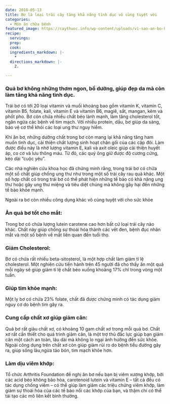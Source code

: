 ```yaml
---
date: 2018-05-13
title: Bơ là loại trái cây tăng khả năng tình dục vô cùng tuyệt vời
categories:
  - Món ăn chữa bệnh
featured_image: https://caythuoc.info/wp-content/uploads/vi-sao-an-bo-khong-nen-bo-hat.jpg
recipe:
  servings:  
  prep:  
  cook:  
  ingredients_markdown: |-
    * 
  directions_markdown: |-
    2. 

---
```

<h3>Quả bơ không những thơm ngon, bổ dưỡng, giúp đẹp da mà còn làm tăng khả năng tình dục.</h3>

Trái bơ có tới 20 loại vitamin và muối khoáng bao gồm vitamin K, vitamin C, vitamin B5, folate, kali, vitamin E và vitamin B6, magiê, sắt, mangan, kẽm và phốt pho. Bơ còn chứa nhiều chất béo lành mạnh, làm tăng cholesterol tốt, ngăn ngừa các bệnh về tim mạch. Với nhiều protein, dầu, bơ giúp da sáng, bảo vệ cơ thể khỏi các loại ung thư nguy hiểm.

Khi ăn bơ, những dưỡng chất trong bơ còn mang lại khả năng tăng ham muốn tình dục, cải thiện chất lượng sinh hoạt chăn gối của các cặp đôi. Làm được điều này là nhờ lượng vitamin E, kali và axit oleic giúp cải thiện huyết áp, co cơ và lưu thông máu. Từ đó, các quý ông giữ được độ cương cứng, kéo dài “cuộc yêu”.

Các nhà nghiên cứu khoa học đã chứng minh rằng, trong trái bơ có chứa một số chất giúp chống ung thư như trong một số trái cây rau quả khác. Một số hợp chất có trong trái bơ có thể phát hiện những tế bào có khả năng ung thư hoặc gây ung thư miệng và tiêu diệt chúng mà không gây hại đến những tế bào khỏe mạnh.

Ngoài ra bơ còn nhiều công dụng khác vô cùng tuyệt vời cho sức khỏe
<h3>Ăn quả bơ tốt cho mắt:</h3> Trong bơ có chứa lượng lutein carotene cao hơn bất cứ loại trái cây nào khác. Chất này giúp chống sự thoái hóa thành các vết đen, bệnh đục nhân mắt và một số bệnh về mắt liên quan đến tuổi thọ.

<h3>Giảm Cholesterol:</h3> Bơ có chứa rất nhiều beta-sitosterol, là một hợp chất làm giảm tỉ lệ cholesterol. Một nghiên cứu tiến hành trên 45 người đã cho thấy ăn một quả mỗi ngày sẽ giúp giảm tỉ lệ chất béo xuống khoảng 17% chỉ trong vòng một tuần.

<h3>Giúp tim khỏe mạnh:</h3> Một ly bơ có chứa 23% folate, chất đã được chứng minh có tác dụng giảm nguy cơ do bệnh tim gây ra.

<h3>Cung cấp chất xơ giúp giảm cân:</h3> Quả bơ rất giàu chất xơ, có khoảng 10 gam chất xơ trong mỗi quả bơ. Chất xơ rất cần thiết cho quá trình giảm cân, là một trợ thủ đắc lực giúp bạn giảm cân một cách an toàn, lâu dài mà không lo ngại ảnh hưởng đến sức khỏe. Ngoài công dụng trên chất xơ còn giúp giảm rủi ro do bệnh tiểu đường gây ra, giúp sống lâu,ngừa táo bón, tim mạch khỏe hơn.

<h3>Làm dịu viêm khớp:</h3> Tổ chức Arthritis Foundation đề nghị ăn bơ nếu bạn bị viêm xương khớp, bởi các acid béo không bão hòa, carotenoid lutein và vitamin E – tất cả đều có tác dụng chống viêm – có thể giúp làm giảm các triệu chứng viêm khớp, làm giảm sự thoái hóa của các tế bào nối các khớp của bạn, và thậm chí có thể tái tạo các mô liên kết bình thường.

 